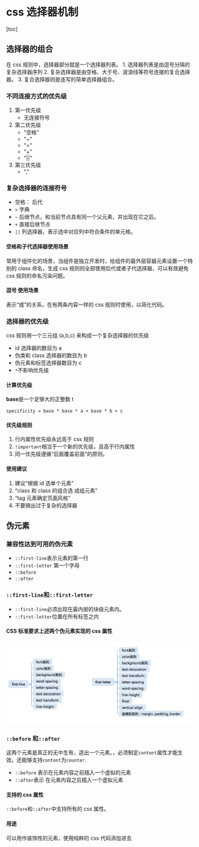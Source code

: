 # css 选择器机制

[toc]

## 选择器的组合

在 css 规则中，选择器部分就是一个选择器列表。 1. 选择器列表是由逗号分隔的复杂选择器序列 2. 复杂选择器是由空格、大于号、波浪线等符号连接的复合选择器。 3. 复合选择器则是连写的简单选择器组合。

### 不同连接方式的优先级

1. 第一优先级
   - 无连接符号
2. 第二优先级
   - "空格"
   - "~"
   - ">"
   - "+"
   - "||"
3. 第三优先级
   - ","

### 复杂选择器的连接符号

- 空格： 后代
- `>` 字典
- `~` 后继节点，和当前节点具有同一个父元素，并出现在它之后。
- `+` 直接后继节点
- `||` 列选择器，表示选中对应列中符合条件的单元格。

#### 空格和子代选择器使用场景

常用于组件化的场景，当组件是独立开发时，给组件的最外层容器元素设置一个特别的 class 命名，生成 css 规则则全部使用后代或者子代选择器，可以有效避免 css 规则的命名污染问题。

#### 逗号 使用场景

表示“或”的关系，在有两条内容一样的 css 规则时使用，以简化代码。

### 选择器的优先级

css 规则用一个三元组 (a,b,c) 来构成一个复杂选择器的优先级

- id 选择器的数目为 a
- 伪类和 class 选择器的数目为 b
- 伪元素和标签选择器数目为 c
- `*`不影响优先级

#### 计算优先级

**base**是一个足够大的正整数 t

```
specificity = base * base * a + base * b + c
```

#### 优先级规则

1. 行内属性优先级永远高于 css 规则
2. `!important`相当于一个新的优先级，且高于行内属性
3. 同一优先级遵循“后面覆盖前面”的原则。

#### 使用建议

1. 建议“根据 id 选单个元素”
2. "class 和 class 的组合选 成组元素"
3. “tag 元素确定页面风格”
4. 不要搞出过于复杂的选择器

## 伪元素

### 兼容性达到可用的伪元素

- `::first-line`表示元素的第一行
- `::first-letter` 第一个字母
- `::before`
- `::after`

### `::first-line`和`::first-letter`

- `::first-line`必须出现在最内层的块级元素内。
- `::first-letter`位置在所有标签之内

#### CSS 标准要求上述两个伪元素实现的 css 属性

![Alt text](./1553669225566.png)

### `::before` 和`::after`

这两个元素是真正的无中生有，造出一个元素。，必须制定`content`属性才能生效。还能够支持`content`为`counter`.

- `::before` 表示在元素内容之前插入一个虚拟的元素
- `::after`表示 在元素内容之后插入一个虚拟元素

#### 支持的 css 属性

`::before`和`::after`中支持所有的 css 属性。

#### 用途

可以用作装饰性的元素，使用纯粹的 css 代码添加进去

